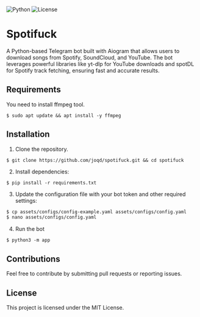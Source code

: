 ![Python](https://img.shields.io/badge/Python-3.12-blue) ![License](https://img.shields.io/badge/License-MIT-green)

# Spotifuck

A Python-based Telegram bot built with Aiogram that allows users to download songs from Spotify, SoundCloud, and YouTube. The bot leverages powerful libraries like yt-dlp for YouTube downloads and spotDL for Spotify track fetching, ensuring fast and accurate results.


## Requirements
You need to install ffmpeg tool.
```
$ sudo apt update && apt install -y ffmpeg
```

## Installation
1. Clone the repository.
```
$ git clone https://github.com/joqd/spotifuck.git && cd spotifuck
```
2. Install dependencies:
```
$ pip install -r requirements.txt
```
3. Update the configuration file with your bot token and other required settings:
```bash
$ cp assets/configs/config-example.yaml assets/configs/config.yaml
$ nano assets/configs/config.yaml
```
4. Run the bot
```
$ python3 -m app
```

## Contributions
Feel free to contribute by submitting pull requests or reporting issues.

## License
This project is licensed under the MIT License.
